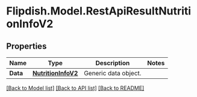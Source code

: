 # Flipdish.Model.RestApiResultNutritionInfoV2
## Properties

Name | Type | Description | Notes
------------ | ------------- | ------------- | -------------
**Data** | [**NutritionInfoV2**](NutritionInfoV2.md) | Generic data object. | 

[[Back to Model list]](../README.md#documentation-for-models) [[Back to API list]](../README.md#documentation-for-api-endpoints) [[Back to README]](../README.md)

